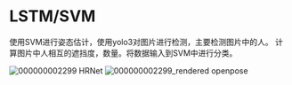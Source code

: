 # LSTM/SVM
使用SVM进行姿态估计，使用yolo3对图片进行检测，主要检测图片中的人。
计算图片中人相互的遮挡度，数量。将数据输入到SVM中进行分类。

![000000002299](https://user-images.githubusercontent.com/37974291/223430895-b35378b6-c6a5-458b-a0a9-96d80ef0d2c4.jpg) 
                                                                   HRNet
![000000002299_rendered](https://user-images.githubusercontent.com/37974291/223430998-c96d93a7-642e-4e45-80cc-82a717bf631c.png) 
                                                                  openpose
